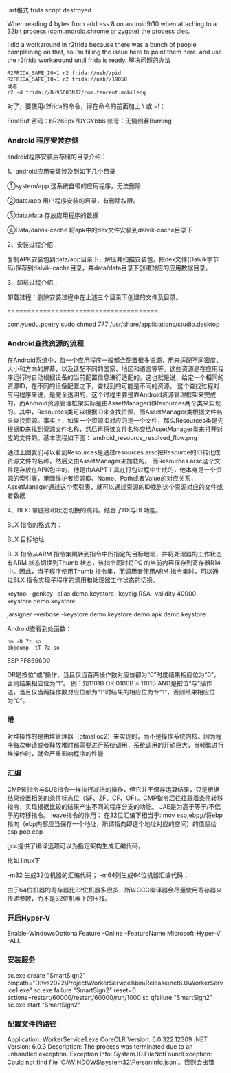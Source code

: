 .art格式
frida script destroyed

When reading 4 bytes from address 8 on android9/10 when attaching to a 32bit process (com.android.chrome or zygote) the process dies.

I did a workaround in r2frida because there was a bunch of people complaining on that, so i'm filling the issue here to point them here. and use the r2frida workaround until frida is ready.
解决问题的办法
```
R2FRIDA_SAFE_IO=1 r2 frida://usb//pid 
R2FRIDA_SAFE_IO=1 r2 frida://usb//19050
或者
r2 -d frida://BH95003NJ7/com.tencent.mobileqq
```
对了，要使用r2frida的命令，得在命令的前面加上 \ 或 =!；


FreeBuf 密码：bR268px7DYGYbb6 账号：无情剑客Burning


### Android 程序安装存储

android程序安装后存储的目录介绍：

1、android应用安装涉及到如下几个目录

①system/app 这系统自带的应用程序，无法删除

②data/app 用户程序安装的目录，有删除权限。

③data/data 存放应用程序的数据

④Data/dalvik-cache 将apk中的dex文件安装到dalvik-cache目录下

2、安装过程介绍：

复制APK安装包到data/app目录下，解压并扫描安装包，把dex文件(Dalvik字节码)保存到dalvik-cache目录，并data/data目录下创建对应的应用数据目录。

3、卸载过程介绍：

卸载过程：删除安装过程中在上述三个目录下创建的文件及目录。

======================================

com.yuedu.poetry
 sudo chmod 777 /usr/share/applications/studio.desktop


 ### Android查找资源的流程

在Android系统中，每一个应用程序一般都会配置很多资源，用来适配不同密度、大小和方向的屏幕，以及适配不同的国家、地区和语言等等。这些资源是在应用程序运行时自动根据设备的当前配置信息进行适配的。这也就是说，给定一个相同的资源ID，在不同的设备配置之下，查找到的可能是不同的资源。
这个查找过程对应用程序来说，是完全透明的，这个过程主要是靠Android资源管理框架来完成的，而Android资源管理框架实际是由AssetManager和Resources两个类来实现的。其中，Resources类可以根据ID来查找资源，而AssetManager类根据文件名来查找资源。事实上，如果一个资源ID对应的是一个文件，那么Resources类是先根据ID来找到资源文件名称，然后再将该文件名称交给AssetManager类来打开对应的文件的。基本流程如下图：
android_resource_resolved_flow.png

通过上图我们可以看到Resources是通过resources.arsc把Resource的ID转化成资源文件的名称，然后交由AssetManager来加载的。
而Resources.arsc这个文件是存放在APK包中的，他是由AAPT工具在打包过程中生成的，他本身是一个资源的索引表，里面维护者资源ID、Name、Path或者Value的对应关系，AssetManager通过这个索引表，就可以通过资源的ID找到这个资源对应的文件或者数据


4、BLX:  带链接和状态切换的跳转。结合了BX与BL功能。

BLX 指令的格式为：

BLX 目标地址

 

BLX 指令从ARM 指令集跳转到指令中所指定的目标地址，并将处理器的工作状态有ARM 状态切换到Thumb 状态，该指令同时将PC 的当前内容保存到寄存器R14 中。因此，当子程序使用Thumb 指令集，而调用者使用ARM 指令集时，可以通过BLX 指令实现子程序的调用和处理器工作状态的切换。

keytool -genkey -alias demo.keystore -keyalg RSA -validity 40000 -keystore demo.keystore

jarsigner -verbose -keystore demo.keystore demo.apk demo.keystore


Android查看到处函数：
``` 
nm -D 7z.so
objdump -tT 7z.so 
```
ESP FF8696D0


OR是按位“或”操作，当且仅当百两操作数对应位都为“0”时度结果相应位为“0”，否则结果相应位为“1”。
例：知1101B OR 0100B = 1101B
AND是按位“与”操作道，当且仅当两操作数对应位都为“1”时结果的相应位为专“1”，否则结果相应位为“0”。
### 堆
对堆操作的是由堆管理器（ptmalloc2）来实现的，而不是操作系统内核。因为程序每次申请或者释放堆时都需要进行系统调用，系统调用的开销巨大，当频繁进行堆操作时，就会严重影响程序的性能


### 汇编
CMP该指令与SUB指令一样执行减法的操作，但它并不保存运算结果，只是根据结果设置相关的条件标志位（SF、ZF、CF、OF）。CMP指令后往往跟着条件转移指令，实现根据比较的结果产生不同的程序分支的功能。
JAE是为高于等于/不低于的转移指令。
leave指令的作用：
在32位汇编下相当于:
mov esp,ebp;//将ebp指向（ebp内部应当保存一个地址，所谓指向即这个地址对应的空间）的值赋给esp
pop ebp 



gcc提供了编译选项可以为指定架构生成汇编代码，

比如 linux下 

-m32 生成32位机器的汇编代码；
-m64则生成64位机器汇编代码；

由于64位机器的寄存器比32位机器多很多，所以GCC编译器会尽量使用寄存器来传递参数，而不是32位机器下的压栈。
###  开启Hyper-V
Enable-WindowsOptionalFeature -Online -FeatureName Microsoft-Hyper-V -ALL
###  安装服务
sc.exe create "SmartSign2" binpath="D:\vs2022\Project\WorkerService1\bin\Release\net6.0\WorkerService1.exe"
sc.exe failure "SmartSign2" reset=0 actions=restart/60000/restart/60000/run/1000
sc qfailure "SmartSign2"
sc.exe start "SmartSign2"
###  配置文件的路径
Application: WorkerService1.exe
CoreCLR Version: 6.0.322.12309
.NET Version: 6.0.3
Description: The process was terminated due to an unhandled exception.
Exception Info: System.IO.FileNotFoundException: Could not find file 'C:\WINDOWS\system32\PersonInfo.json'。否则会出错
